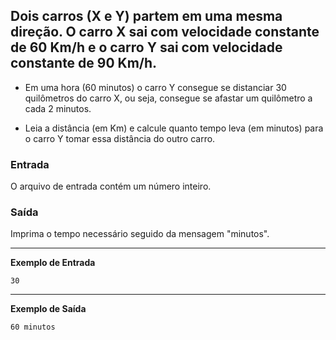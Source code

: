 ## Dois carros (X e Y) partem em uma mesma direção. O carro X sai com velocidade constante de 60 Km/h e o carro Y sai com velocidade constante de 90 Km/h.

- Em uma hora (60 minutos) o carro Y consegue se distanciar 30 quilômetros do carro X, ou seja, consegue se afastar um quilômetro a cada 2 minutos.

- Leia a distância (em Km) e calcule quanto tempo leva (em minutos) para o carro Y tomar essa distância do outro carro.


### Entrada
O arquivo de entrada contém um número inteiro.



### Saída
Imprima o tempo necessário seguido da mensagem "minutos".

---
**Exemplo de Entrada**
```
30
```

---
**Exemplo de Saída**
```
60 minutos
```